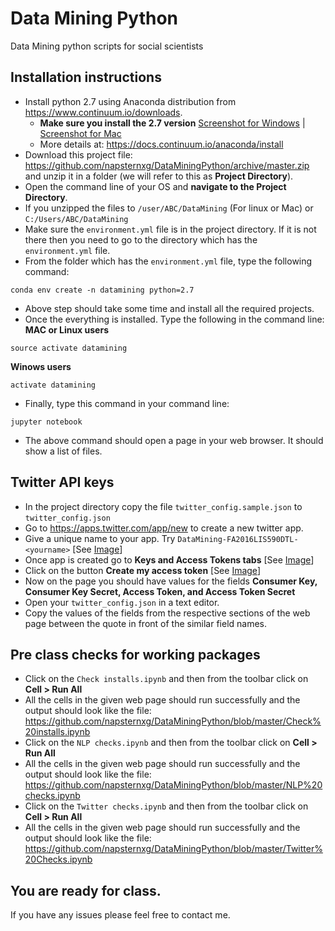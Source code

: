 # Data Mining Python
Data Mining python scripts for social scientists

## Installation instructions
* Install python 2.7 using Anaconda distribution from https://www.continuum.io/downloads. 
  * **Make sure you install the 2.7 version** [Screenshot for Windows](https://github.com/napsternxg/DataMiningPython/blob/master/images/Anaconda%20Windows.PNG) | [Screenshot for Mac](https://github.com/napsternxg/DataMiningPython/blob/master/images/Anaconda%20Mac.PNG)
  * More details at: https://docs.continuum.io/anaconda/install
* Download this project file: https://github.com/napsternxg/DataMiningPython/archive/master.zip and unzip it in a folder (we will refer to this as **Project Directory**). 
* Open the command line of your OS and **navigate to the Project Directory**.
* If you unzipped the files to `/user/ABC/DataMining` (For linux or Mac) or `C:/Users/ABC/DataMining`
* Make sure the `environment.yml` file is in the project directory. If it is not there then you need to go to the directory which has the `environment.yml` file.
* From the folder which has the `environment.yml` file, type the following command:
```
conda env create -n datamining python=2.7
```
* Above step should take some time and install all the required projects.
* Once the everything is installed. Type the following in the command line:
**MAC or Linux users**
```
source activate datamining
```

**Winows users**
```
activate datamining
```

* Finally, type this command in your command line:
```
jupyter notebook
```

* The above command should open a page in your web browser. It should show a list of files. 

## Twitter API keys

* In the project directory copy the file `twitter_config.sample.json` to `twitter_config.json`
* Go to https://apps.twitter.com/app/new to create a new twitter app. 
* Give a unique name to your app. Try `DataMining-FA2016LIS590DTL-<yourname>` [See [Image](https://github.com/napsternxg/DataMiningPython/blob/master/images/Create%20Tweet%20App.PNG)]
* Once app is created go to **Keys and Access Tokens tabs** [See [Image](https://github.com/napsternxg/DataMiningPython/blob/master/images/Consumer%20Key%20Tokens.PNG)]
* Click on the button **Create my access token** [See [Image](https://github.com/napsternxg/DataMiningPython/blob/master/images/Access%20Tokens.PNG)]
* Now on the page you should have values for the fields **Consumer Key, Consumer Key Secret, Access Token, and Access Token Secret**
* Open your `twitter_config.json` in a text editor. 
* Copy the values of the fields from the respective sections of the web page between the quote in front of the similar field names. 



## Pre class checks for working packages
* Click on the `Check installs.ipynb` and then from the toolbar click on **Cell > Run All**
* All the cells in the given web page should run successfully and the output should look like the file: https://github.com/napsternxg/DataMiningPython/blob/master/Check%20installs.ipynb
* Click on the `NLP checks.ipynb` and then from the toolbar click on **Cell > Run All**
* All the cells in the given web page should run successfully and the output should look like the file: https://github.com/napsternxg/DataMiningPython/blob/master/NLP%20checks.ipynb
* Click on the `Twitter checks.ipynb` and then from the toolbar click on **Cell > Run All**
* All the cells in the given web page should run successfully and the output should look like the file: https://github.com/napsternxg/DataMiningPython/blob/master/Twitter%20Checks.ipynb


## You are ready for class. 
If you have any issues please feel free to contact me. 
